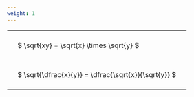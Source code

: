 ```yaml
---
weight: 1
---
```


<style type="text/css">
#T_56967 th.col_heading {
  text-align: left;
  font-size: 1em;
}
#T_56967 td {
  text-align: left;
  font-size: 1em;
  padding: 1.5em;
}
</style>
<table id="T_56967">
  <thead>
  </thead>
  <tbody>
    <tr>
      <td id="T_56967_row0_col0" class="data row0 col0" >$ \sqrt{xy} = \sqrt{x} \times \sqrt{y} $</td>
    </tr>
    <tr>
      <td id="T_56967_row1_col0" class="data row1 col0" >$ \sqrt{\dfrac{x}{y}} = \dfrac{\sqrt{x}}{\sqrt{y}} $</td>
    </tr>
  </tbody>
</table>
